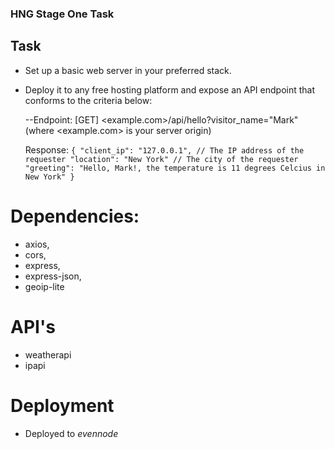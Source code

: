 ### HNG Stage One Task

## Task

- Set up a basic web server in your preferred stack.
- Deploy it to any free hosting platform and expose an API endpoint that conforms to the criteria below:
  
  --Endpoint: [GET] <example.com>/api/hello?visitor_name="Mark" (where <example.com> is your server origin)

  Response:
   ` {
  "client_ip": "127.0.0.1", // The IP address of the requester
  "location": "New York" // The city of the requester
  "greeting": "Hello, Mark!, the temperature is 11 degrees Celcius in New York"
  } `

# Dependencies:
- axios,
- cors,
- express,
- express-json,
- geoip-lite

# API's
- weatherapi
- ipapi

# Deployment

- Deployed to _evennode_

